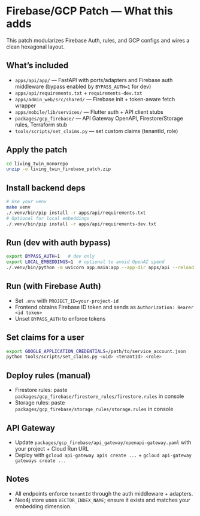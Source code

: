 # Firebase/GCP Patch — What this adds

This patch modularizes Firebase Auth, rules, and GCP configs and wires a clean hexagonal layout.

## What’s included

- `apps/api/app/` — FastAPI with ports/adapters and Firebase auth middleware (bypass enabled by `BYPASS_AUTH=1` for dev)
- `apps/api/requirements.txt` + `requirements-dev.txt`
- `apps/admin_web/src/shared/` — Firebase init + token-aware fetch wrapper
- `apps/mobile/lib/services/` — Flutter auth + API client stubs
- `packages/gcp_firebase/` — API Gateway OpenAPI, Firestore/Storage rules, Terraform stub
- `tools/scripts/set_claims.py` — set custom claims (tenantId, role)

## Apply the patch

```bash
cd living_twin_monorepo
unzip -o living_twin_firebase_patch.zip
```

## Install backend deps

```bash
# Use your venv
make venv
./.venv/bin/pip install -r apps/api/requirements.txt
# Optional for local embeddings
./.venv/bin/pip install -r apps/api/requirements-dev.txt
```

## Run (dev with auth bypass)

```bash
export BYPASS_AUTH=1   # dev only
export LOCAL_EMBEDDINGS=1  # optional to avoid OpenAI spend
./.venv/bin/python -m uvicorn app.main:app --app-dir apps/api --reload --port 8080
```

## Run (with Firebase Auth)

- Set `.env` with `PROJECT_ID=your-project-id`
- Frontend obtains Firebase ID token and sends as `Authorization: Bearer <id token>`
- Unset `BYPASS_AUTH` to enforce tokens

## Set claims for a user

```bash
export GOOGLE_APPLICATION_CREDENTIALS=/path/to/service_account.json
python tools/scripts/set_claims.py <uid> <tenantId> <role>
```

## Deploy rules (manual)

- Firestore rules: paste `packages/gcp_firebase/firestore_rules/firestore.rules` in console
- Storage rules: paste `packages/gcp_firebase/storage_rules/storage.rules` in console

## API Gateway

- Update `packages/gcp_firebase/api_gateway/openapi-gateway.yaml` with your project + Cloud Run URL
- Deploy with `gcloud api-gateway apis create ...` + `gcloud api-gateway gateways create ...`

## Notes

- All endpoints enforce `tenantId` through the auth middleware + adapters.
- Neo4j store uses `VECTOR_INDEX_NAME`; ensure it exists and matches your embedding dimension.
